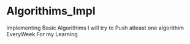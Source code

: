 # Algorithims_Impl
Implementing Basic Algorithims
I will try to Push atleast one algorithim EveryWeek For my Learning
